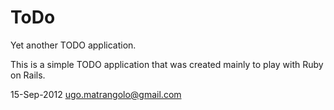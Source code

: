 ToDo
====

Yet another TODO application.

This is a simple TODO application that was created mainly to play with Ruby on Rails.

15-Sep-2012
ugo.matrangolo@gmail.com